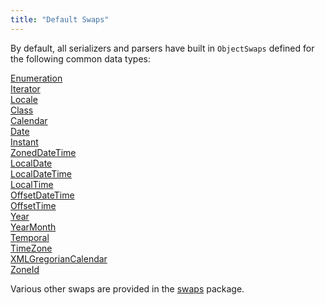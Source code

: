 ```yaml
---
title: "Default Swaps"
---
```


By default, all serializers and parsers have built in `ObjectSwaps` defined for the following common data types:

<java-class>[Enumeration]({{API_DOCS}}/java/util/Enumeration.html)</java-class>  
<java-class>[Iterator]({{API_DOCS}}/java/util/Iterator.html)</java-class>  
<java-class>[Locale]({{API_DOCS}}/java/util/Locale.html)</java-class>  
<java-class>[Class]({{API_DOCS}}/java/lang/Class.html)</java-class>  
<java-class>[Calendar]({{API_DOCS}}/java/util/Calendar.html)</java-class>  
<java-class>[Date]({{API_DOCS}}/java/util/Date.html)</java-class>  
<java-class>[Instant]({{API_DOCS}}/java/time/Instant.html)</java-class>  
<java-class>[ZonedDateTime]({{API_DOCS}}/java/time/ZonedDateTime.html)</java-class>  
<java-class>[LocalDate]({{API_DOCS}}/java/time/LocalDate.html)</java-class>  
<java-class>[LocalDateTime]({{API_DOCS}}/java/time/LocalDateTime.html)</java-class>  
<java-class>[LocalTime]({{API_DOCS}}/java/time/LocalTime.html)</java-class>  
<java-class>[OffsetDateTime]({{API_DOCS}}/java/time/OffsetDateTime.html)</java-class>  
<java-class>[OffsetTime]({{API_DOCS}}/java/time/OffsetTime.html)</java-class>  
<java-class>[Year]({{API_DOCS}}/java/time/Year.html)</java-class>  
<java-class>[YearMonth]({{API_DOCS}}/java/time/YearMonth.html)</java-class>  
<java-class>[Temporal]({{API_DOCS}}/java/time/temporal/Temporal.html)</java-class>  
<java-class>[TimeZone]({{API_DOCS}}/java/util/TimeZone.html)</java-class>  
<java-class>[XMLGregorianCalendar]({{API_DOCS}}/javax/xml/datatype/XMLGregorianCalendar.html)</java-class>  
<java-class>[ZoneId]({{API_DOCS}}/java/time/ZoneId.html)</java-class>  

Various other swaps are provided in the [swaps]({{API_DOCS}}/org/apache/juneau/swaps.html) package.
